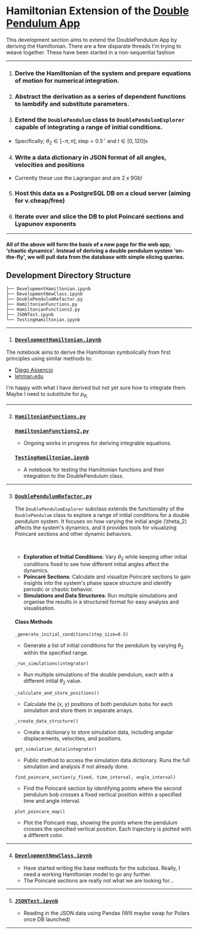 # Hamiltonian Extension of the [Double Pendulum App](https://github.com/pineapple-bois/Double_Pendulum_App/tree/main)

This development section aims to extend the DoublePendulum App by deriving the Hamiltonian. There are a few disparate threads I'm trying to weave together. These have been started in a non-sequential fashion

----

1. ### Derive the Hamiltonian of the system and prepare equations of motion for numerical integration.
2. ### Abstract the derivation as a series of dependent functions to lambdify and substitute parameters.
3. ### Extend the `DoublePendulum` class to `DoublePendulumExplorer` capable of integrating a range of initial conditions. 
- Specifically; $\theta_2 \in [-\pi, \pi], \text{step}=0.5^{\circ}$ and $t \in [0, 120]\text{s}$
4. ### Write a data dictionary in JSON format of all angles, velocities and positions 
- Currently these use the Lagrangian and are 2 x 9Gb!
5. ### Host this data as a PostgreSQL DB on a cloud server (aiming for v.cheap/free)
6. ### Iterate over and slice the DB to plot Poincaré sections and Lyapunov exponents

----

#### All of the above will form the basis of a new page for the web app; 'chaotic dynamics'. Instead of deriving a double pendulum system 'on-the-fly', we will pull data from the database with simple slicing queries.

## Development Directory Structure

```
├── DevelopmentHamiltonian.ipynb
├── DevelopmentNewClass.ipynb
├── DoublePendulumRefactor.py
├── HamiltonianFunctions.py
├── HamiltonianFunctions2.py
├── JSONTest.ipynb
└── TestingHamiltonian.ipynb
```

----

1. ### [`DevelopmentHamiltonian.ipynb`](DevelopmentHamiltonian.ipynb)

The notebook aims to derive the Hamiltonian symbolically from first principles using similar methods to:
- [Diego Assencio](https://dassencio.org/46)
- [lehman.edu](https://www.lehman.edu/faculty/dgaranin/Mechanics/ProblemSet-Fall-2006-4-Solution.pdf)

I'm happy with what I have derived but not yet sure how to integrate them. Maybe I need to substitute for $p_{\theta_i}$

----

2.
   ### [`HamiltonianFunctions.py`](HamiltonianFunctions.py)
   ### [`HamiltonianFunctions2.py`](HamiltonianFunctions2.py) 
     - Ongoing works in progress for deriving integrable equations.
   ### [`TestingHamiltonian.ipynb`](TestingHamiltonian.ipynb)
     - A notebook for testing the Hamiltonian functions and their integration to the DoublePendulum class.

----

3. ### [`DoublePendulumRefactor.py`](DoublePendulumRefactor.py)
   The `DoublePendulumExplorer` subclass extends the functionality of the `DoublePendulum` class to explore a range of initial conditions for a double pendulum system. It focuses on how varying the initial angle \(\theta_2\) affects the system's dynamics, and it provides tools for visualizing Poincaré sections and other dynamic behaviors.

   &nbsp;
     - **Exploration of Initial Conditions**: Vary $\theta_2$ while keeping other initial conditions fixed to see how different initial angles affect the dynamics.
     - **Poincaré Sections**: Calculate and visualize Poincaré sections to gain insights into the system's phase space structure and identify periodic or chaotic behavior.
     - **Simulations and Data Structures**: Run multiple simulations and organise the results in a structured format for easy analysis and visualisation.

   
   #### Class Methods

   `_generate_initial_conditions(step_size=0.5)`
   - Generate a list of initial conditions for the pendulum by varying $\theta_2$ within the specified range.

   
   `_run_simulations(integrator)`
   - Run multiple simulations of the double pendulum, each with a different initial $\theta_2$ value.


   `_calculate_and_store_positions()`
   - Calculate the (x, y) positions of both pendulum bobs for each simulation and store them in separate arrays.


   `_create_data_structure()`
   - Create a dictionary to store simulation data, including angular displacements, velocities, and positions.


   `get_simulation_data(integrator)`
   - Public method to access the simulation data dictionary. Runs the full simulation and analysis if not already done.


   `find_poincare_section(y_fixed, time_interval, angle_interval)`
   - Find the Poincaré section by identifying points where the second pendulum bob crosses a fixed vertical position within a specified time and angle interval.


   `plot_poincare_map()`
   - Plot the Poincaré map, showing the points where the pendulum crosses the specified vertical position. Each trajectory is plotted with a different color.

---

4. ### [`DevelopmentNewClass.ipynb`](DevelopmentNewClass.ipynb)
   - Have started writing the base methods for the subclass. Really, I need a working Hamiltonian model to go any further.
   - The Poincaré sections are really not what we are looking for...

----

5. ### [`JSONTest.ipynb`](JSONTest.ipynb)
   - Reading in the JSON data using Pandas (Will maybe swap for Polars once DB launched)

----



